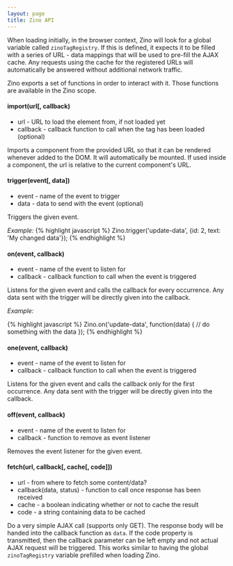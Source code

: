 ```yaml
---
layout: page
title: Zino API
---
```


When loading initially, in the browser context, Zino will look for a global variable called `zinoTagRegistry`. If this is defined, it expects it to be filled with a series of URL - data mappings that will be used to pre-fill the AJAX cache. Any requests using the cache for the registered URLs will automatically be answered without additional network traffic.

Zino exports a set of functions in order to interact with it. Those functions are available in the Zino scope.

#### import(url[, callback)

- url - URL to load the element from, if not loaded yet
- callback - callback function to call when the tag has been loaded (optional)

Imports a component from the provided URL so that it can be rendered whenever added to the DOM. It will automatically be mounted. If used inside a component, the url is relative to the current component's URL.

#### trigger(event[, data])
- event - name of the event to trigger
- data - data to send with the event (optional)

Triggers the given event.

*Example:*
{% highlight javascript %}
Zino.trigger('update-data', {id: 2, text: 'My changed data'});
{% endhighlight %}

#### on(event, callback)
- event - name of the event to listen for
- callback - callback function to call when the event is triggered

Listens for the given event and calls the callback for every occurrence.
Any data sent with the trigger will be directly given into the callback.

*Example:*

{% highlight javascript %}
Zino.on('update-data', function(data) {
	// do something with the data
});
{% endhighlight %}

#### one(event, callback)
- event - name of the event to listen for
- callback - callback function to call when the event is triggered

Listens for the given event and calls the callback only for the first
occurrence. Any data sent with the trigger will be directly given into
the callback.

#### off(event, callback)
- event - name of the event to listen for
- callback - function to remove as event listener

Removes the event listener for the given event.

#### fetch(url, callback[, cache[, code]])
- url - from where to fetch some content/data?
- callback(data, status) - function to call once response has been received
- cache - a boolean indicating whether or not to cache the result
- code - a string containing data to be cached

Do a very simple AJAX call (supports only GET). The response body will be handed
into the callback function as `data`. If the code property is transmitted, then the callback parameter can be left empty and not actual AJAX request will be triggered. This works similar to having the global `zinoTagRegistry` variable prefilled when loading Zino.
